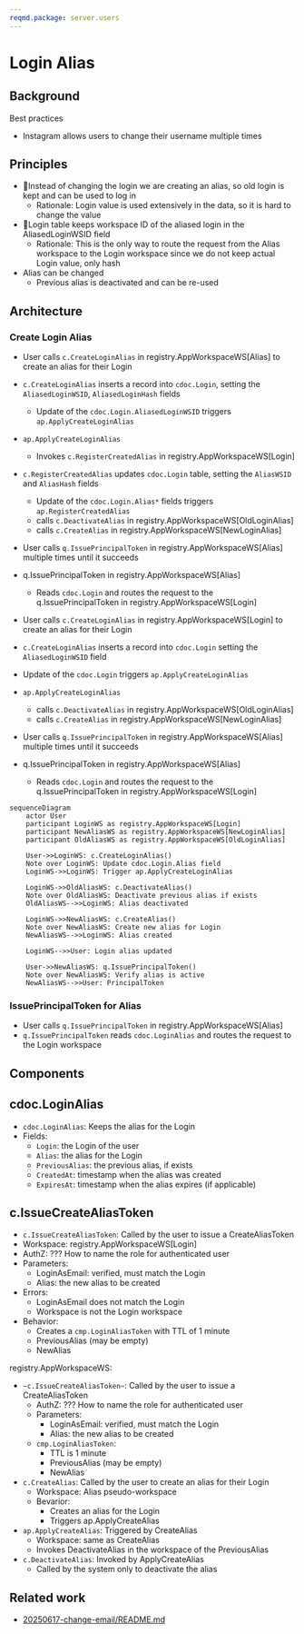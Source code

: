 ```yaml
---
reqmd.package: server.users
---
```


# Login Alias

## Background

Best practices

- Instagram allows users to change their username multiple times

## Principles

- 🏡Instead of changing the login we are creating an alias, so old login is kept and can be used to log in
  - Rationale: Login value is used extensively in the data, so it is hard to change the value
- 🏡Login table keeps workspace ID of the aliased login in the AliasedLoginWSID field
  - Rationale: This is the only way to route the request from the Alias workspace to the Login workspace since we do not keep actual Login value, only hash
- Alias can be changed
  - Previous alias is deactivated and can be re-used

## Architecture

### Create Login Alias

- User calls `c.CreateLoginAlias` in registry.AppWorkspaceWS[Alias] to create an alias for their Login
- `c.CreateLoginAlias` inserts a record into `cdoc.Login`, setting the `AliasedLoginWSID`, `AliasedLoginHash` fields
  - Update of the `cdoc.Login.AliasedLoginWSID` triggers `ap.ApplyCreateLoginAlias`
- `ap.ApplyCreateLoginAlias`
  - Invokes `c.RegisterCreatedAlias` in registry.AppWorkspaceWS[Login]
- `c.RegisterCreatedAlias` updates `cdoc.Login` table, setting the `AliasWSID` and `AliasHash` fields
  - Update of the `cdoc.Login.Alias*` fields triggers `ap.RegisterCreatedAlias`
  - calls `c.DeactivateAlias` in registry.AppWorkspaceWS[OldLoginAlias]
  - calls `c.CreateAlias` in registry.AppWorkspaceWS[NewLoginAlias]
- User calls `q.IssuePrincipalToken` in registry.AppWorkspaceWS[Alias] multiple times until it succeeds
- q.IssuePrincipalToken in registry.AppWorkspaceWS[Alias]
  - Reads `cdoc.Login` and routes the request to the q.IssuePrincipalToken in registry.AppWorkspaceWS[Login]

- User calls `c.CreateLoginAlias` in registry.AppWorkspaceWS[Login] to create an alias for their Login
- `c.CreateLoginAlias` inserts a record into `cdoc.Login` setting the `AliasedLoginWSID` field
- Update of the `cdoc.Login` triggers `ap.ApplyCreateLoginAlias`
- `ap.ApplyCreateLoginAlias`
  - calls `c.DeactivateAlias` in registry.AppWorkspaceWS[OldLoginAlias]
  - calls `c.CreateAlias` in registry.AppWorkspaceWS[NewLoginAlias]
- User calls `q.IssuePrincipalToken` in registry.AppWorkspaceWS[Alias] multiple times until it succeeds
- q.IssuePrincipalToken in registry.AppWorkspaceWS[Alias]
  - Reads `cdoc.Login` and routes the request to the q.IssuePrincipalToken in registry.AppWorkspaceWS[Login]

```mermaid
sequenceDiagram
    actor User
    participant LoginWS as registry.AppWorkspaceWS[Login]
    participant NewAliasWS as registry.AppWorkspaceWS[NewLoginAlias]
    participant OldAliasWS as registry.AppWorkspaceWS[OldLoginAlias]
    
    User->>LoginWS: c.CreateLoginAlias()
    Note over LoginWS: Update cdoc.Login.Alias field
    LoginWS->>LoginWS: Trigger ap.ApplyCreateLoginAlias
    
    LoginWS->>OldAliasWS: c.DeactivateAlias()
    Note over OldAliasWS: Deactivate previous alias if exists
    OldAliasWS-->>LoginWS: Alias deactivated
    
    LoginWS->>NewAliasWS: c.CreateAlias()
    Note over NewAliasWS: Create new alias for Login
    NewAliasWS-->>LoginWS: Alias created
    
    LoginWS-->>User: Login alias updated
    
    User->>NewAliasWS: q.IssuePrincipalToken()
    Note over NewAliasWS: Verify alias is active
    NewAliasWS-->>User: PrincipalToken
```

### IssuePrincipalToken for Alias

- User calls `q.IssuePrincipalToken` in registry.AppWorkspaceWS[Alias]
- `q.IssuePrincipalToken` reads `cdoc.LoginAlias` and routes the request to the Login workspace

## Components

## cdoc.LoginAlias

- `cdoc.LoginAlias`: Keeps the alias for the Login
- Fields:
  - `Login`: the Login of the user
  - `Alias`: the alias for the Login
  - `PreviousAlias`: the previous alias, if exists
  - `CreatedAt`: timestamp when the alias was created
  - `ExpiresAt`: timestamp when the alias expires (if applicable)

## c.IssueCreateAliasToken

- `c.IssueCreateAliasToken`: Called by the user to issue a CreateAliasToken
- Workspace: registry.AppWorkspaceWS[Login]
- AuthZ: ??? How to name the role for authenticated user
- Parameters:
  - LoginAsEmail: verified, must match the Login
  - Alias: the new alias to be created
- Errors:
  - LoginAsEmail does not match the Login
  - Workspace is not the Login workspace
- Behavior:
  - Creates a `cmp.LoginAliasToken` with TTL of 1 minute
  - PreviousAlias (may be empty)
  - NewAlias

registry.AppWorkspaceWS:

- `~c.IssueCreateAliasToken~`: Called by the user to issue a CreateAliasToken
  - AuthZ: ??? How to name the role for authenticated user
  - Parameters:
    - LoginAsEmail: verified, must match the Login
    - Alias: the new alias to be created
  - `cmp.LoginAliasToken`:
    - TTL is 1 minute
    - PreviousAlias (may be empty)
    - NewAlias
- `c.CreateAlias`: Called by the user to create an alias for their Login
  - Workspace: Alias pseudo-workspace
  - Bevarior:
    - Creates an alias for the Login
    - Triggers ap.ApplyCreateAlias
- `ap.ApplyCreateAlias`: Triggered by CreateAlias
  - Workspace: same as CreateAlias
  - Invokes DeactivateAlias in the workspace of the PreviousAlias
- `c.DeactivateAlias`: Invoked by ApplyCreateAlias
  - Called by the system only to deactivate the alias

## Related work

- [20250617-change-email/README.md](../../rsch/20250617-change-email/README.md)
